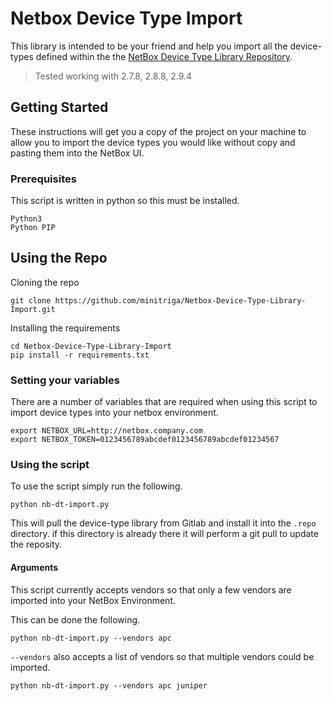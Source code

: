 # Netbox Device Type Import

This library is intended to be your friend and help you import all the device-types defined within the the [NetBox Device Type Library Repository](https://github.com/netbox-community/devicetype-library).

> Tested working with 2.7.8, 2.8.8, 2.9.4

## Getting Started

These instructions will get you a copy of the project on your machine to allow you to import the device types you would like without copy and pasting them into the NetBox UI.

### Prerequisites

This script is written in python so this must be installed. 

```
Python3
Python PIP
```

## Using the Repo

Cloning the repo

```
git clone https://github.com/minitriga/Netbox-Device-Type-Library-Import.git
```

Installing the requirements

```
cd Netbox-Device-Type-Library-Import
pip install -r requirements.txt
```

### Setting your variables

There are a number of variables that are required when using this script to import device types into your netbox environment. 

```
export NETBOX_URL=http://netbox.company.com
export NETBOX_TOKEN=0123456789abcdef0123456789abcdef01234567
```

### Using the script

To use the script simply run the following.

```
python nb-dt-import.py
```

This will pull the device-type library from Gitlab and install it into the `.repo` directory. if this directory is already there it will perform a git pull to update the reposity.

#### Arguments

This script currently accepts vendors so that only a few vendors are imported into your NetBox Environment. 

This can be done the following.

```
python nb-dt-import.py --vendors apc
```

`--vendors` also accepts a list of vendors so that multiple vendors could be imported. 

```
python nb-dt-import.py --vendors apc juniper
```
